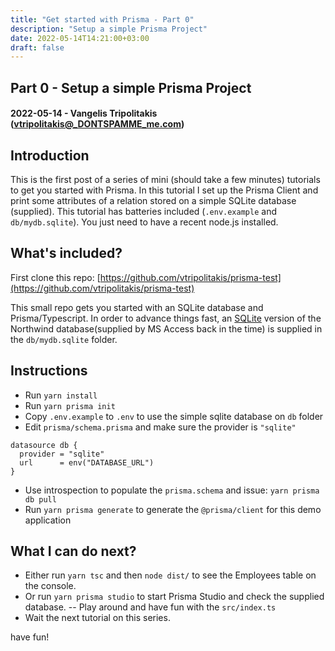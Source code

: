 ```yaml
---
title: "Get started with Prisma - Part 0"
description: "Setup a simple Prisma Project"
date: 2022-05-14T14:21:00+03:00
draft: false
---
```


## Part 0 - Setup a simple Prisma Project
#### 2022-05-14 - Vangelis Tripolitakis (vtripolitakis@_DONTSPAMME_me.com)

## Introduction
This is the first post of a series of mini (should take a few minutes) tutorials to get you started with Prisma. In this tutorial I set up the Prisma Client and print some attributes of a relation stored on a simple SQLite database (supplied). This tutorial has batteries included (`.env.example` and `db/mydb.sqlite`). You just need to have a recent node.js installed.

## What's included?
First clone this repo: [https://github.com/vtripolitakis/prisma-test](https://github.com/vtripolitakis/prisma-test)

This small repo gets you started with an SQLite database and Prisma/Typescript. In order to advance things fast, an [SQLite](https://github.com/jpwhite3/northwind-SQLite3) version of the Northwind database(supplied by MS Access back in the time) is supplied in the `db/mydb.sqlite` folder.

## Instructions

- Run `yarn install`
- Run `yarn prisma init`
- Copy `.env.example` to `.env` to use the simple sqlite database on `db` folder
- Edit `prisma/schema.prisma` and make sure the provider is `"sqlite"`

```
datasource db {
  provider = "sqlite"
  url      = env("DATABASE_URL")
}
```
- Use introspection to populate the `prisma.schema` and issue: `yarn prisma db pull`
- Run `yarn prisma generate` to generate the `@prisma/client` for this demo application

## What I can do next?

- Either run `yarn tsc` and then `node dist/` to see the Employees table on the console. 
- Or run `yarn prisma studio` to start Prisma Studio and check the supplied database.
-- Play around and have fun with the `src/index.ts`
- Wait the next tutorial on this series.

have fun!


